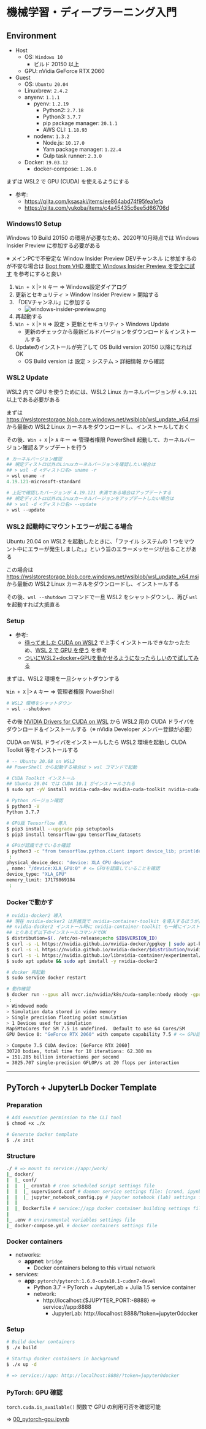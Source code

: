 # 機械学習・ディープラーニング入門

## Environment

- Host
    - OS: `Windows 10`
        - ビルド 20150 以上
    - GPU: nVidia GeForce RTX 2060
- Guest
    - OS: `Ubuntu 20.04`
    - Linuxbrew: `2.4.2`
    - anyenv: `1.1.1`
        - pyenv: `1.2.19`
            - Python2: `2.7.18`
            - Python3: `3.7.7`
            - pip package manager: `20.1.1`
            - AWS CLI: `1.18.93`
        - nodenv: `1.3.2`
            - Node.js: `10.17.0`
            - Yarn package manager: `1.22.4`
            - Gulp task runner: `2.3.0`
    - Docker: `19.03.12`
        - docker-compose: `1.26.0`

まずは WSL2 で GPU (CUDA) を使えるようにする

- 参考:
    - https://qiita.com/ksasaki/items/ee864abd74f95fea1efa
    - https://qiita.com/yukoba/items/c4a45435c6ee5d66706d

### Windows10 Setup
Windows 10 Build 20150 の環境が必要なため、2020年10月時点では Windows Insider Preview に参加する必要がある

※ メインPCで不安定な Window Insider Preview DEVチャンネル に参加するのが不安な場合は [Boot from VHD 機能で Windows Insider Preview を安全に試す](https://qiita.com/ksasaki/items/4e802da17f51d602b17d) を参考にすると良い  

1. `Win + X` |> `N` キー => Windows設定ダイアログ
2. 更新とセキュリティ > Window Insider Preview > 開始する
3. 「DEVチャンネル」に参加する
    - ![windows-insider-preview.png](./img/windows-insider-preview.png)
4. 再起動する
5. `Win + X` |> `N` => 設定 > 更新とセキュリティ > Windows Update
    - 更新のチェックから最新ビルドバージョンをダウンロード＆インストールする
6. Updateのインストールが完了して OS Build version 20150 以降になればOK
    - OS Build version は 設定 > システム > 詳細情報 から確認

### WSL2 Update
WSL2 内で GPU を使うためには、WSL2 Linux カーネルバージョンが `4.9.121` 以上である必要がある

まずは https://wslstorestorage.blob.core.windows.net/wslblob/wsl_update_x64.msi から最新の WSL2 Linux カーネルをダウンロードし、インストールしておく

その後、`Win + X` |> `A` キー => 管理者権限 PowerShell 起動して、カーネルバージョン確認＆アップデートを行う

```powershell
# カーネルバージョン確認
## 規定ディストロ以外のLinuxカーネルバージョンを確認したい場合は
## > wsl -d <ディストロ名> uname -r
> wsl uname -r
4.19.121-microsoft-standard

# 上記で確認したバージョンが 4.19.121 未満である場合はアップデートする
## 規定ディストロ以外のLinuxカーネルバージョンをアップデートしたい場合は
## > wsl -d <ディストロ名> --update
> wsl --update
```

### WSL2 起動時にマウントエラーが起こる場合
Ubuntu 20.04 on WSL2 を起動したときに、「ファイル システムの 1 つをマウント中にエラーが発生しました。」という旨のエラーメッセージが出ることがある

この場合は https://wslstorestorage.blob.core.windows.net/wslblob/wsl_update_x64.msi から最新の WSL2 Linux カーネルをダウンロードし、インストールする

その後、`wsl --shutdown` コマンドで一旦 WSL2 をシャットダウンし、再び `wsl` を起動すれば大抵直る

### Setup
- 参考:
    - [待ってました CUDA on WSL2](https://qiita.com/ksasaki/items/ee864abd74f95fea1efa) で上手くインストールできなかったため、[WSL 2 で GPU を使う](https://www.kkaneko.jp/tools/wsl/wsl_tensorflow2.html) を参考
    - [ついにWSL2+docker+GPUを動かせるようになったらしいので試してみる](https://qiita.com/yamatia/items/a70cbb7d8f5101dc76e9)

まずは、WSL2 環境を一旦シャットダウンする

`Win + X` |> `A` キー => 管理者権限 PowerShell

```powershell
# WSL2 環境をシャットダウン
> wsl --shutdown
```

その後 [NVIDIA Drivers for CUDA on WSL](https://developer.nvidia.com/cuda/wsl/download) から WSL2 用の CUDA ドライバをダウンロード＆インストールする（※ nVidia Developer メンバー登録が必要）

CUDA on WSL ドライバをインストールしたら WSL2 環境を起動し CUDA Toolkit 等をインストールする

```bash
# -- Ubuntu 20.08 on WSL2
## PowerShell から起動する場合は > wsl コマンドで起動

# CUDA Toolkit インストール
## Ubuntu 20.04 では CUDA 10.1 がインストールされる
$ sudo apt -yV install nvidia-cuda-dev nvidia-cuda-toolkit nvidia-cuda-toolkit-gcc

# Python バージョン確認
$ python3 -V
Python 3.7.7

# GPU版 Tensorflow 導入
$ pip3 install --upgrade pip setuptools
$ pip3 install tensorflow-gpu tensorflow_datasets

# GPUが認識できているか確認
$ python3 -c "from tensorflow.python.client import device_lib; print(device_lib.list_local_devices())"
 :
physical_device_desc: "device: XLA_CPU device"
, name: "/device:XLA_GPU:0" # <= GPUを認識していることを確認
device_type: "XLA_GPU"
memory_limit: 17179869184
 :
```

### Dockerで動かす
```bash
# nvidia-docker2 導入
## 現在 nvidia-docker2 は非推奨で nvidia-container-toolkit を導入するほうが良いが、
## nvidia-docker2 インストール時に nvidia-container-toolkit も一緒にインストールされるため
## とりあえず以下のインストールコマンドでOK
$ distribution=$(. /etc/os-release;echo $ID$VERSION_ID)
$ curl -s -L https://nvidia.github.io/nvidia-docker/gpgkey | sudo apt-key add -
$ curl -s -L https://nvidia.github.io/nvidia-docker/$distribution/nvidia-docker.list | sudo tee /etc/apt/sources.list.d/nvidia-docker.list
$ curl -s -L https://nvidia.github.io/libnvidia-container/experimental/$distribution/libnvidia-container-experimental.list | sudo tee /etc/apt/sources.list.d/libnvidia-container-experimental.list
$ sudo apt update && sudo apt install -y nvidia-docker2

# docker 再起動
$ sudo service docker restart

# 動作確認
$ docker run --gpus all nvcr.io/nvidia/k8s/cuda-sample:nbody nbody -gpu -benchmark
 :
> Windowed mode
> Simulation data stored in video memory
> Single precision floating point simulation
> 1 Devices used for simulation
MapSMtoCores for SM 7.5 is undefined.  Default to use 64 Cores/SM
GPU Device 0: "GeForce RTX 2060" with compute capability 7.5 # <= GPU認識

> Compute 7.5 CUDA device: [GeForce RTX 2060]
30720 bodies, total time for 10 iterations: 62.380 ms
= 151.285 billion interactions per second
= 3025.707 single-precision GFLOP/s at 20 flops per interaction
```

***

## PyTorch + JupyterLb Docker Template

### Preparation
```bash
# Add execution permission to the CLI tool
$ chmod +x ./x

# Generate docker template
$ ./x init
```

### Structure
```bash
./ # => mount to service://app:/work/
|_ docker/
|  |_ conf/
|  |  |_ crontab # cron scheduled script settings file
|  |  |_ supervisord.conf # daemon service settings file: [crond, ipynb] services
|  |  |_ jupyter_notebook_config.py # jupyter notebook (lab) settings file
|  |
|  |_ Dockerfile # service://app docker container building settings file
|
|_ .env # environmental variables settings file
|_ docker-compose.yml # docker containers settings file
```

### Docker containers
- networks:
    - **appnet**: `bridge`
        - Docker containers belong to this virtual network
- services:
    - **app**: `pytorch/pytorch:1.6.0-cuda10.1-cudnn7-devel`
        - Python 3.7 + PyTorch + JupyterLab + Julia 1.5 service container
        - network:
            - http://localhost:{$JUPYTER_PORT:-8888} => service://app:8888
                - JupyterLab: http://localhost:8888/?token=jupyter0docker

### Setup
```bash
# Build docker containers
$ ./x build

# Startup docker containers in background
$ ./x up -d

# => service://app: http://localhost:8888/?token=jupyter0docker
```

### PyTorch: GPU 確認
`torch.cuda.is_available()` 関数で GPU の利用可否を確認可能

=> [00_pytorch-gpu.ipynb](./notebook/00_pytorch-gpu.ipynb)
